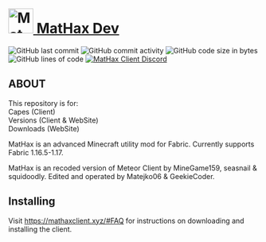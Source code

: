 # <a href="https://mathaxclient.xyz"><img src="https://dev.mathaxclient.xyz/resources/images/icons/icon.png" alt="MatHax" height="50"/> MatHax Dev</a>
<img src="https://img.shields.io/github/last-commit/Matejko06/MatHaxAPI" alt="GitHub last commit"/> <img src="https://img.shields.io/github/commit-activity/w/Matejko06/MatHaxAPI" alt="GitHub commit activity"/> <img src="https://img.shields.io/github/languages/code-size/Matejko06/MatHaxAPI" alt="GitHub code size in bytes"/> <img src="https://tokei.rs/b1/github/Matejko06/MatHaxAPI" alt="GitHub lines of code"/> <a href="https://mathaxclient.xyz/Discord"><img src="https://img.shields.io/discord/823286525402939402?logo=discord" alt="MatHax Client Discord"/></a>

## ABOUT

This repository is for:<br>
Capes (Client)<br>
Versions (Client & WebSite)<br>
Downloads (WebSite)<br>

MatHax is an advanced Minecraft utility mod for Fabric. Currently supports Fabric 1.16.5-1.17.

MatHax is an recoded version of Meteor Client by MineGame159, seasnail & squidoodly.
Edited and operated by Matejko06 & GeekieCoder.

## Installing
Visit https://mathaxclient.xyz/#FAQ for instructions on downloading and installing the client.

